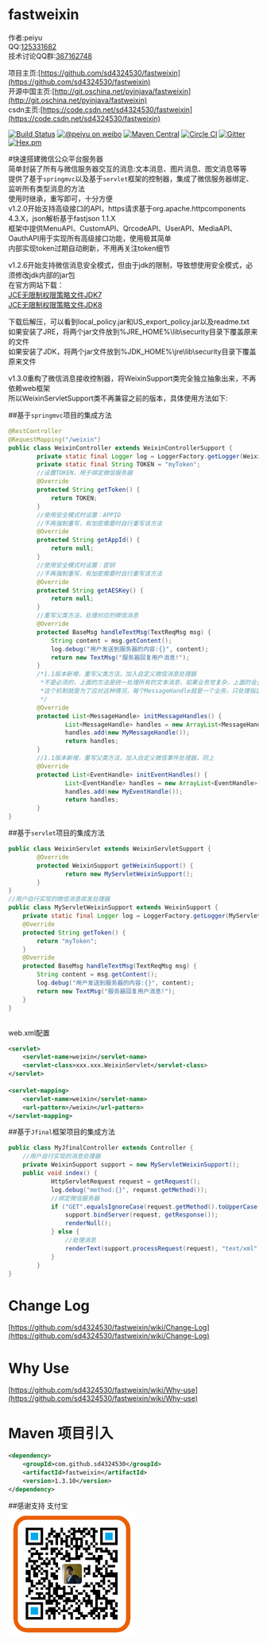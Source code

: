 fastweixin
==========
作者:peiyu<br>
QQ:[125331682](http://wpa.qq.com/msgrd?v=3&uin=125331682&site=qq&menu=yes)<br>
技术讨论QQ群:[367162748](http://shang.qq.com/wpa/qunwpa?idkey=e279a5147f3cb248a536e118464c72068d9f6ef33278987e6f88a17aab603cbb)<br>

项目主页:[https://github.com/sd4324530/fastweixin](https://github.com/sd4324530/fastweixin)<br>
开源中国主页:[http://git.oschina.net/pyinjava/fastweixin](http://git.oschina.net/pyinjava/fastweixin)<br>
csdn主页:[https://code.csdn.net/sd4324530/fastweixin](https://code.csdn.net/sd4324530/fastweixin)<br>

[![Build Status](https://api.travis-ci.org/sd4324530/fastweixin.png?branch=master)](https://travis-ci.org/sd4324530/fastweixin)
[![@peiyu on weibo](https://img.shields.io/badge/weibo-%40peiyu-red.svg)](http://weibo.com/1728407960)
[![Maven Central](https://maven-badges.herokuapp.com/maven-central/com.github.sd4324530/fastweixin/badge.svg)](https://maven-badges.herokuapp.com/maven-central/com.github.sd4324530/fastweixin)
[![Circle CI](https://circleci.com/gh/sd4324530/fastweixin/tree/master.svg?style=svg)](https://circleci.com/gh/sd4324530/fastweixin/tree/master)
[![Gitter](https://badges.gitter.im/Join%20Chat.svg)](https://gitter.im/sd4324530/fastweixin?utm_source=badge&utm_medium=badge&utm_campaign=pr-badge)
[![Hex.pm](https://img.shields.io/hexpm/l/plug.svg)](http://www.apache.org/licenses/LICENSE-2.0.html)

#快速搭建微信公众平台服务器<br>
简单封装了所有与微信服务器交互的消息:文本消息、图片消息、图文消息等等<br>
提供了基于`springmvc`以及基于`servlet`框架的控制器，集成了微信服务器绑定、监听所有类型消息的方法<br>
使用时继承，重写即可，十分方便<br>
v1.2.0开始支持高级接口的API，https请求基于org.apache.httpcomponents 4.3.X，json解析基于fastjson 1.1.X<br>
框架中提供MenuAPI、CustomAPI、QrcodeAPI、UserAPI、MediaAPI、OauthAPI用于实现所有高级接口功能，使用极其简单<br>
内部实现token过期自动刷新，不用再关注token细节<br>

v1.2.6开始支持微信消息安全模式，但由于jdk的限制，导致想使用安全模式，必须修改jdk内部的jar包<br>
在官方网站下载：<br>
[JCE无限制权限策略文件JDK7](http://www.oracle.com/technetwork/java/javase/downloads/jce-7-download-432124.html)<br>
[JCE无限制权限策略文件JDK8](http://www.oracle.com/technetwork/java/javase/downloads/jce8-download-2133166.html)<br>

下载后解压，可以看到local_policy.jar和US_export_policy.jar以及readme.txt<br>
如果安装了JRE，将两个jar文件放到%JRE_HOME%\lib\security目录下覆盖原来的文件<br>
如果安装了JDK，将两个jar文件放到%JDK_HOME%\jre\lib\security目录下覆盖原来文件<br>

v1.3.0重构了微信消息接收控制器，将WeixinSupport类完全独立抽象出来，不再依赖web框架<br>
所以WeixinServletSupport类不再兼容之前的版本，具体使用方法如下:<br>


##基于`springmvc`项目的集成方法
```Java
@RestController
@RequestMapping("/weixin")
public class WeixinController extends WeixinControllerSupport {
        private static final Logger log = LoggerFactory.getLogger(WeixinController.class);
        private static final String TOKEN = "myToken";
        //设置TOKEN，用于绑定微信服务器
        @Override
        protected String getToken() {
            return TOKEN;
        }
        //使用安全模式时设置：APPID
        //不再强制重写，有加密需要时自行重写该方法
        @Override
        protected String getAppId() {
            return null;
        }
        //使用安全模式时设置：密钥
        //不再强制重写，有加密需要时自行重写该方法
        @Override
        protected String getAESKey() {
            return null;
        }
        //重写父类方法，处理对应的微信消息
        @Override
        protected BaseMsg handleTextMsg(TextReqMsg msg) {
            String content = msg.getContent();
            log.debug("用户发送到服务器的内容:{}", content);
            return new TextMsg("服务器回复用户消息!");
        }
        /*1.1版本新增，重写父类方法，加入自定义微信消息处理器
         *不是必须的，上面的方法是统一处理所有的文本消息，如果业务觉复杂，上面的会显得比较乱
         *这个机制就是为了应对这种情况，每个MessageHandle就是一个业务，只处理指定的那部分消息
         */
        @Override
        protected List<MessageHandle> initMessageHandles() {
                List<MessageHandle> handles = new ArrayList<MessageHandle>();
                handles.add(new MyMessageHandle());
                return handles;
        }
        //1.1版本新增，重写父类方法，加入自定义微信事件处理器，同上
        @Override
        protected List<EventHandle> initEventHandles() {
                List<EventHandle> handles = new ArrayList<EventHandle>();
                handles.add(new MyEventHandle());
                return handles;
        }
}
```

##基于`servlet`项目的集成方法
```Java
public class WeixinServlet extends WeixinServletSupport {
        @Override
        protected WeixinSupport getWeixinSupport() {
                return new MyServletWeixinSupport();
        }
}
//用户自行实现的微信消息收发处理器
public class MyServletWeixinSupport extends WeixinSupport {
    private static final Logger log = LoggerFactory.getLogger(MyServletWeixinSupport.class);
    @Override
    protected String getToken() {
        return "myToken";
    }
    @Override
    protected BaseMsg handleTextMsg(TextReqMsg msg) {
        String content = msg.getContent();
        log.debug("用户发送到服务器的内容:{}", content);
        return new TextMsg("服务器回复用户消息!");
    }
}
```
<br>
web.xml配置

```xml
<servlet>
    <servlet-name>weixin</servlet-name>
	<servlet-class>xxx.xxx.WeixinServlet</servlet-class>
</servlet>

<servlet-mapping>
    <servlet-name>weixin</servlet-name>
    <url-pattern>/weixin</url-pattern>
</servlet-mapping>
```

##基于`Jfinal`框架项目的集成方法
```Java
public class MyJfinalController extends Controller {
    //用户自行实现的消息处理器
    private WeixinSupport support = new MyServletWeixinSupport();
    public void index() {
            HttpServletRequest request = getRequest();
            log.debug("method:{}", request.getMethod());
            //绑定微信服务器
            if ("GET".equalsIgnoreCase(request.getMethod().toUpperCase())) {
                support.bindServer(request, getResponse());
                renderNull();
            } else {
                //处理消息
                renderText(support.processRequest(request), "text/xml");
            }
        }
}
```


Change Log
=========
[https://github.com/sd4324530/fastweixin/wiki/Change-Log](https://github.com/sd4324530/fastweixin/wiki/Change-Log)

Why Use
=========
[https://github.com/sd4324530/fastweixin/wiki/Why-use](https://github.com/sd4324530/fastweixin/wiki/Why-use)

Maven 项目引入
==========
```xml
<dependency>
    <groupId>com.github.sd4324530</groupId>
    <artifactId>fastweixin</artifactId>
    <version>1.3.10</version>
</dependency>
```

##感谢支持
支付宝<br>
![image](https://github.com/sd4324530/fastweixin/blob/master/alipay.png)